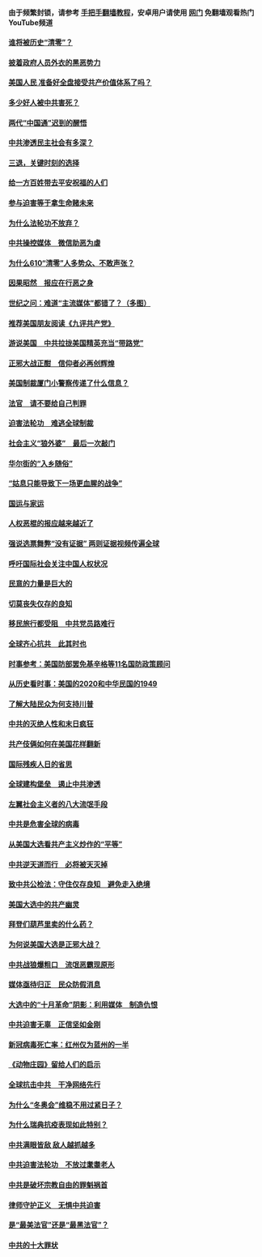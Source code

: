 #### 由于频繁封锁，请参考 [手把手翻墙教程](https://github.com/gfw-breaker/guides/wiki/)，安卓用户请使用 [网门](https://github.com/gfw-breaker/nogfw/blob/master/dl.md?t=01011000) 免翻墙观看热门YouTube频道 

#### [谁将被历史“清零”？](../pages/251/417485.md?t=01011000) 

#### [披着政府人员外衣的黑恶势力](../pages/251/417442.md?t=01011000) 

#### [美国人民 准备好全盘接受共产价值体系了吗？](../pages/251/417491.md?t=01011000) 

#### [多少好人被中共害死？](../pages/251/417144.md?t=01011000) 

#### [两代“中国通”迟到的醒悟](../pages/251/417064.md?t=01011000) 

#### [中共渗透民主社会有多深？](../pages/251/417063.md?t=01011000) 

#### [三退，关键时刻的选择](../pages/251/416969.md?t=01011000) 

#### [给一方百姓带去平安祝福的人们](../pages/251/416941.md?t=01011000) 

#### [参与迫害等于拿生命赌未来](../pages/251/416856.md?t=01011000) 

#### [为什么法轮功不放弃？](../pages/251/416864.md?t=01011000) 

#### [中共操控媒体　微信助恶为虐](../pages/251/416724.md?t=01011000) 

#### [为什么610“清零”人多势众、不敢声张？](../pages/251/416632.md?t=01011000) 

#### [因果昭然　报应在行恶之身](../pages/251/416582.md?t=01011000) 

#### [世纪之问：难道“主流媒体”都错了？（多图）](../pages/251/416571.md?t=01011000) 

#### [推荐美国朋友阅读《九评共产党》](../pages/251/416510.md?t=01011000) 

#### [游说美国　中共拉拢美国精英充当“带路党”](../pages/251/416529.md?t=01011000) 

#### [正邪大战正酣　信仰者必再创辉煌](../pages/251/416433.md?t=01011000) 

#### [美国制裁厦门小警察传递了什么信息？](../pages/251/416432.md?t=01011000) 

#### [法官　请不要给自己判罪](../pages/251/416379.md?t=01011000) 

#### [迫害法轮功　难逃全球制裁](../pages/251/416380.md?t=01011000) 

#### [社会主义“狼外婆”　最后一次敲门](../pages/251/416394.md?t=01011000) 

#### [华尔街的“入乡随俗”](../pages/251/416395.md?t=01011000) 

#### [“姑息只能导致下一场更血腥的战争”](../pages/251/416223.md?t=01011000) 

#### [国运与家运](../pages/251/416224.md?t=01011000) 

#### [人权恶棍的报应越来越近了](../pages/251/416276.md?t=01011000) 

#### [强说选票舞弊“没有证据” 两则证据视频传遍全球](../pages/251/416227.md?t=01011000) 

#### [呼吁国际社会关注中国人权状况](../pages/251/416135.md?t=01011000) 

#### [民意的力量是巨大的](../pages/251/416222.md?t=01011000) 

#### [切莫丧失仅存的良知](../pages/251/416134.md?t=01011000) 

#### [移民旅行都受阻　中共党员路难行](../pages/251/416033.md?t=01011000) 

#### [全球齐心抗共　此其时也](../pages/251/415989.md?t=01011000) 

#### [时事参考：美国防部罢免基辛格等11名国防政策顾问](../pages/251/415970.md?t=01011000) 

#### [从历史看时事：美国的2020和中华民国的1949](../pages/251/415949.md?t=01011000) 

#### [了解大陆民众为何支持川普](../pages/251/415950.md?t=01011000) 

#### [中共的灭绝人性和末日疯狂](../pages/251/415944.md?t=01011000) 

#### [共产伎俩如何在美国花样翻新](../pages/251/415908.md?t=01011000) 

#### [国际残疾人日的省思](../pages/251/415849.md?t=01011000) 

#### [全球建构堡垒　遏止中共渗透](../pages/251/415850.md?t=01011000) 

#### [左翼社会主义者的八大流氓手段](../pages/251/415802.md?t=01011000) 

#### [中共是危害全球的病毒](../pages/251/415569.md?t=01011000) 

#### [从美国大选看共产主义炒作的“平等”](../pages/251/415654.md?t=01011000) 

#### [中共逆天道而行　必将被天灭掉](../pages/251/415626.md?t=01011000) 

#### [致中共公检法：守住仅存良知　避免走入绝境](../pages/251/415627.md?t=01011000) 

#### [美国大选中的共产幽灵](../pages/251/415618.md?t=01011000) 

#### [拜登们葫芦里卖的什么药？](../pages/251/415531.md?t=01011000) 

#### [为何说美国大选是正邪大战？](../pages/251/415530.md?t=01011000) 

#### [中共战狼爆粗口　流氓恶霸现原形](../pages/251/415426.md?t=01011000) 

#### [媒体亟待归正　民众防假消息](../pages/251/415402.md?t=01011000) 

#### [大选中的“十月革命”阴影：利用媒体　制造仇恨](../pages/251/415334.md?t=01011000) 

#### [中共迫害无辜　正信坚如金刚](../pages/251/415307.md?t=01011000) 

#### [新冠病毒死亡率：红州仅为蓝州的一半](../pages/251/415164.md?t=01011000) 

#### [《动物庄园》留给人们的启示](../pages/251/415178.md?t=01011000) 

#### [全球抗击中共　干净网络先行](../pages/251/415096.md?t=01011000) 

#### [为什么“冬奥会”维稳不用过紧日子？](../pages/251/414949.md?t=01011000) 

#### [为什么瑞典抗疫表现如此特别？](../pages/251/414950.md?t=01011000) 

#### [中共满眼皆敌 敌人越抓越多](../pages/251/415053.md?t=01011000) 

#### [中共迫害法轮功　不放过耄耋老人](../pages/251/414994.md?t=01011000) 

#### [中共是破坏宗教自由的罪魁祸首](../pages/251/414901.md?t=01011000) 

#### [律师守护正义　无惧中共迫害](../pages/251/414900.md?t=01011000) 

#### [是“最美法官”还是“最黑法官”？](../pages/251/414885.md?t=01011000) 

#### [中共的十大罪状](../pages/251/414772.md?t=01011000) 

